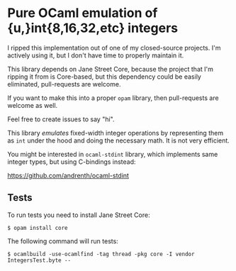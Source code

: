 Pure OCaml emulation of {u,}int{8,16,32,etc} integers
=====================================================

I ripped this implementation out of one of my closed-source
projects. I'm actively using it, but I don't have time to
properly maintain it.

This library depends on Jane Street Core, because the project
that I'm ripping it from is Core-based, but this dependency
could be easily eliminated, pull-requests are welcome.

If you want to make this into a proper `opam` library, then
pull-requests are welcome as well.

Feel free to create issues to say "hi".

This library *emulates* fixed-width integer operations
by representing them as `int` under the hood and doing the
necessary math. It is not very efficient.

You might be interested in `ocaml-stdint` library, which
implements same integer types, but using C-bindings instead:

https://github.com/andrenth/ocaml-stdint

Tests
-----

To run tests you need to install Jane Street Core:

```
$ opam install core
```

The following command will run tests:

```
$ ocamlbuild -use-ocamlfind -tag thread -pkg core -I vendor IntegersTest.byte --
```
